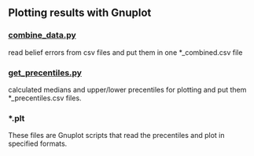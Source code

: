 ## Plotting results with Gnuplot

### [combine_data.py](combine_data.py)
read belief errors from csv files and put them in one *_combined.csv file 

### [get_precentiles.py](get_precentiles.py)
calculated medians and upper/lower precentiles for plotting and put them *_precentiles.csv files.

### *.plt
These files are Gnuplot scripts that read the precentiles and plot in specified formats. 



